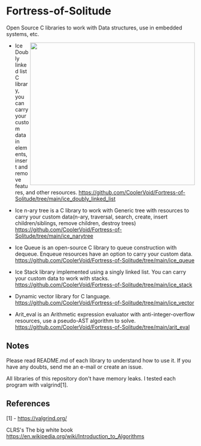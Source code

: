# Fortress-of-Solitude
Open Source C libraries to work with Data structures, use in embedded systems, etc.

<img align="right" width="440" height="380" src="https://cdn.pixabay.com/photo/2014/07/30/02/00/iceberg-404966_960_720.jpg">

- Ice Doubly linked list C library, you can carry your custom data in elements, insert and remove features, and other resources.
https://github.com/CoolerVoid/Fortress-of-Solitude/tree/main/ice_doubly_linked_list


- Ice n-ary tree is a C library to work with Generic tree with resources to carry your custom data(n-ary, traversal, search, create, insert children/siblings, remove children, destroy trees)  
https://github.com/CoolerVoid/Fortress-of-Solitude/tree/main/ice_narytree

- Ice Queue is an open-source C library to queue construction with dequeue. Enqueue resources have an option to carry your custom data.  
https://github.com/CoolerVoid/Fortress-of-Solitude/tree/main/ice_queue

- Ice Stack library implemented using a singly linked list. You can carry your custom data to work with stacks.
https://github.com/CoolerVoid/Fortress-of-Solitude/tree/main/ice_stack

- Dynamic vector library for C language.
https://github.com/CoolerVoid/Fortress-of-Solitude/tree/main/ice_vector

- Arit\_eval is an Arithmetic expression evaluator with anti-integer-overflow resources, use a pseudo-AST algorithm to solve.
https://github.com/CoolerVoid/Fortress-of-Solitude/tree/main/arit_eval

Notes
--

Please read README.md of each library to understand how to use it.
If you have any doubts, send me an e-mail or create an issue.

All libraries of this repository don't have memory leaks. I tested each program with valgrind[1].

References
--
[1] - https://valgrind.org/

CLRS's  The big white book https://en.wikipedia.org/wiki/Introduction_to_Algorithms

